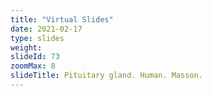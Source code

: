 ```yaml
---
title: "Virtual Slides"
date: 2021-02-17
type: slides
weight:
slideId: 73
zoomMax: 8
slideTitle: Pituitary gland. Human. Masson.
---
```

